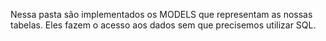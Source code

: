 Nessa pasta são implementados os MODELS que representam as nossas tabelas. Eles fazem o acesso aos dados sem que precisemos utilizar SQL.
